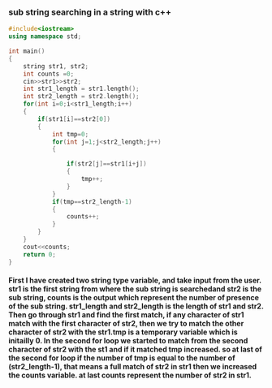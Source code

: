 ### sub string searching in a string with c++
```cpp number
#include<iostream>
using namespace std;

int main()
{
    string str1, str2;
    int counts =0;
    cin>>str1>>str2;
    int str1_length = str1.length();
    int str2_length = str2.length();
    for(int i=0;i<str1_length;i++)
    {
        if(str1[i]==str2[0])
        {
            int tmp=0;
            for(int j=1;j<str2_length;j++)
            {

                if(str2[j]==str1[i+j])
                {
                    tmp++;
                }
            }
            if(tmp==str2_length-1)
            {
                counts++;
            }
        }
    }
    cout<<counts;
    return 0;
}

```

#### First I have created two string type variable, and take input from the user. str1 is the first string from where the sub string is searchedand str2 is the sub string, counts is the output which represent the number of presence of the sub string. str1_length and str2_length is the length of str1 and str2. Then go through str1 and find the first match, if any character of str1 match with the first character of str2, then we try to match the other character of str2 with the str1.tmp is a temporary variable which is initailly 0. In the second for loop we started to match from the second character of str2 with the st1 and if it matched tmp increased. so at last of the second for loop if the number of tmp is equal to the number of (str2_length-1), that means a full match of str2 in str1 then we increased the counts variable. at last counts represent the number of str2 in str1.